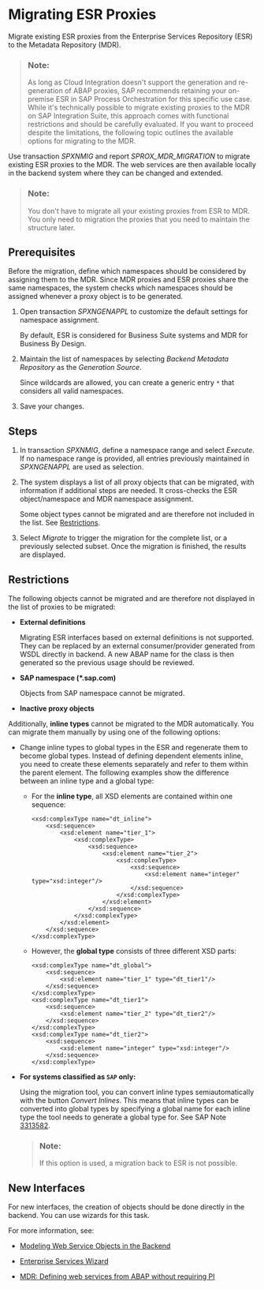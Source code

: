 <!-- loio0797dc0e8ee64589803fd2194e59eb64 -->

# Migrating ESR Proxies

Migrate existing ESR proxies from the Enterprise Services Repository \(ESR\) to the Metadata Repository \(MDR\).

> ### Note:  
> As long as Cloud Integration doesn't support the generation and re-generation of ABAP proxies, SAP recommends retaining your on-premise ESR in SAP Process Orchestration for this specific use case. While it's technically possible to migrate existing proxies to the MDR on SAP Integration Suite, this approach comes with functional restrictions and should be carefully evaluated. If you want to proceed despite the limitations, the following topic outlines the available options for migrating to the MDR.

Use transaction *SPXNMIG* and report *SPROX\_MDR\_MIGRATION* to migrate existing ESR proxies to the MDR. The web services are then available locally in the backend system where they can be changed and extended.

> ### Note:  
> You don't have to migrate all your existing proxies from ESR to MDR. You only need to migration the proxies that you need to maintain the structure later.



<a name="loio0797dc0e8ee64589803fd2194e59eb64__section_dkt_2sf_ttb"/>

## Prerequisites

Before the migration, define which namespaces should be considered by assigning them to the MDR. Since MDR proxies and ESR proxies share the same namespaces, the system checks which namespaces should be assigned whenever a proxy object is to be generated.

1.  Open transaction *SPXNGENAPPL* to customize the default settings for namespace assignment.

    By default, ESR is considered for Business Suite systems and MDR for Business By Design.

2.  Maintain the list of namespaces by selecting *Backend Metadata Repository* as the *Generation Source*.

    Since wildcards are allowed, you can create a generic entry `*` that considers all valid namespaces.

3.  Save your changes.



<a name="loio0797dc0e8ee64589803fd2194e59eb64__section_owh_2sf_ttb"/>

## Steps

1.  In transaction *SPXNMIG*, define a namespace range and select *Execute*. If no namespace range is provided, all entries previously maintained in *SPXNGENAPPL* are used as selection.

2.  The system displays a list of all proxy objects that can be migrated, with information if additional steps are needed. It cross-checks the ESR object/namespace and MDR namespace assignment.

    Some object types cannot be migrated and are therefore not included in the list. See [Restrictions](migrating-esr-proxies-0797dc0.md#loio0797dc0e8ee64589803fd2194e59eb64__section_x55_dsf_ttb).

3.  Select *Migrate* to trigger the migration for the complete list, or a previously selected subset. Once the migration is finished, the results are displayed.




<a name="loio0797dc0e8ee64589803fd2194e59eb64__section_x55_dsf_ttb"/>

## Restrictions

The following objects cannot be migrated and are therefore not displayed in the list of proxies to be migrated:

-   **External definitions**

    Migrating ESR interfaces based on external definitions is not supported. They can be replaced by an external consumer/provider generated from WSDL directly in backend. A new ABAP name for the class is then generated so the previous usage should be reviewed.

-   **SAP namespace \(\*.sap.com\)**

    Objects from SAP namespace cannot be migrated.

-   **Inactive proxy objects**

Additionally, **inline types** cannot be migrated to the MDR automatically. You can migrate them manually by using one of the following options:

-   Change inline types to global types in the ESR and regenerate them to become global types. Instead of defining dependent elements inline, you need to create these elements separately and refer to them within the parent element. The following examples show the difference between an inline type and a global type:

    -   For the **inline type**, all XSD elements are contained within one sequence:

        ```
        <xsd:complexType name="dt_inline"> 
        	<xsd:sequence> 
        		<xsd:element name="tier_1">
        			<xsd:complexType>
        				<xsd:sequence> 
        					<xsd:element name="tier_2"> 
        						<xsd:complexType>
        							<xsd:sequence>
        								<xsd:element name="integer" type="xsd:integer"/>
        							</xsd:sequence>
        						</xsd:complexType>
        					</xsd:element>
        				</xsd:sequence>
        			</xsd:complexType>
        		</xsd:element>
        	</xsd:sequence> 
        </xsd:complexType> 
        ```

    -   However, the **global type** consists of three different XSD parts:

        ```
        <xsd:complexType name="dt_global"> 
        	<xsd:sequence> 
        		<xsd:element name="tier_1" type="dt_tier1"/> 
        	</xsd:sequence> 
        </xsd:complexType> 
        <xsd:complexType name="dt_tier1"> 
        	<xsd:sequence> 
        		<xsd:element name="tier_2" type="dt_tier2"/> 
        	</xsd:sequence> 
        </xsd:complexType> 
        <xsd:complexType name="dt_tier2"> 
        	<xsd:sequence> 
        		<xsd:element name="integer" type="xsd:integer"/> 
        	</xsd:sequence> 
        </xsd:complexType> 
        ```


-   **For systems classified as `SAP` only:** 

    Using the migration tool, you can convert inline types semiautomatically with the button *Convert Inlines*. This means that inline types can be converted into global types by specifying a global name for each inline type the tool needs to generate a global type for. See SAP Note [3313582](https://me.sap.com/notes/3313582).

    > ### Note:  
    > If this option is used, a migration back to ESR is not possible.




<a name="loio0797dc0e8ee64589803fd2194e59eb64__section_qd1_dsf_ttb"/>

## New Interfaces

For new interfaces, the creation of objects should be done directly in the backend. You can use wizards for this task.

For more information, see:

-   [Modeling Web Service Objects in the Backend](https://help.sap.com/docs/ABAP_PLATFORM_2021/684cffda9cbc4187ad7dad790b03b983/ef66cfa6ff2445d3ae51f137d924277a.html)

-   [Enterprise Services Wizard](https://help.sap.com/docs/ABAP_PLATFORM_2021/684cffda9cbc4187ad7dad790b03b983/33a3eb8c7ece4fb4b4cb6ac3f4f84c15.html)

-   [MDR: Defining web services from ABAP without requiring PI](https://blogs.sap.com/2012/05/14/mdr-defining-web-services-from-abap-without-requiring-pi/)


